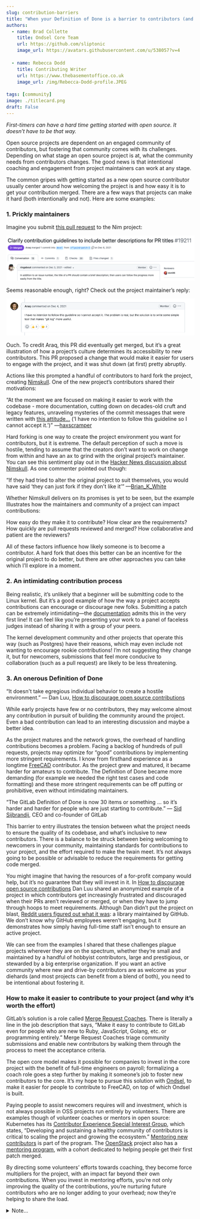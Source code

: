```yaml
---
slug: contribution-barriers
title: "When your Definition of Done is a barrier to contributors (and other reasons working with first-timers is hard)"
authors:
  - name: Brad Collette
    title: Ondsel Core Team
    url: https://github.com/sliptonic
    image_url: https://avatars.githubusercontent.com/u/538057?v=4

  - name: Rebecca Dodd
    title: Contributing Writer
    url: https://www.thebasementoffice.co.uk
    image_url: /img/Rebecca-Dodd-profile.JPEG

tags: [community]
image: ./titlecard.png
draft: False
---
```


_First-timers can have a hard time getting started with open source. It doesn’t have to be that way._


Open source projects are dependent on an engaged community of contributors, but fostering that community comes with its challenges. Depending on what stage an open source project is at, what the community needs from contributors changes. The good news is that intentional coaching and engagement from project maintainers can work at any stage.

The common gripes with getting started as a new open source contributor usually center around how welcoming the project is and how easy it is to get your contribution merged. There are a few ways that projects can make it hard (both intentionally and not). Here are some examples:

### 1. Prickly maintainers

Imagine you submit [this pull request](https://github.com/nim-lang/Nim/pull/19211) to the Nim project:

![PRScreenShot](./image2.png)


Seems reasonable enough, right? Check out the project maintainer’s reply:

![AngryResponse](./image1.png)


Ouch. To credit Araq, this PR did eventually get merged, but it’s a great illustration of how a project’s culture determines its accessibility to new contributors. This PR proposed a change that would make it easier for users to engage with the project, and it was shut down (at first) pretty abruptly. 

Actions like this prompted a handful of contributors to hard fork the project, creating [Nimskull](https://github.com/nim-works/nimskull). One of the new project’s contributors shared their motivations:

“At the moment we are focused on making it easier to work with the codebase - more documentation, cutting down on decades-old cruft and legacy features, unraveling mysteries of the commit messages that were written with [this attitude...](https://github.com/nim-lang/Nim/pull/19211#issuecomment-9859) (‘I have no intention to follow this guideline so I cannot accept it.’)” —[haxscramper](https://news.ycombinator.com/item?id=32023998)


Hard forking is one way to create the project environment you want for contributors, but it is extreme. The default perception of such a move is hostile, tending to assume that the creators don’t want to work on change from within and have an ax to grind with the original project’s maintainer. You can see this sentiment play out in the [Hacker News discussion about Nimskull](https://news.ycombinator.com/item?id=32021299). As one commenter pointed out though:

“If they had tried to alter the original project to suit themselves, you would have said ‘they can just fork if they don't like it’” —[Brian_K_White](https://news.ycombinator.com/item?id=32033998)

Whether Nimskull delivers on its promises is yet to be seen, but the example Illustrates how the maintainers and community of a project can impact contributions:

How easy do they make it to contribute?
How clear are the requirements?
How quickly are pull requests reviewed and merged?
How collaborative and patient are the reviewers?

All of these factors influence how likely someone is to become a contributor. A hard fork that does this better can be an incentive for the original project to do better, but there are other approaches you can take which I’ll explore in a moment.

### 2. An intimidating contribution process

Being realistic, it’s unlikely that a beginner will be submitting code to the Linux kernel. But it’s a good example of how the way a project accepts contributions can encourage or discourage new folks. Submitting a patch can be extremely intimidating—the [documentation](https://docs.kernel.org/process/submitting-patches.html) admits this in the very first line! It can feel like you’re presenting your work to a panel of faceless judges instead of sharing it with a group of your peers.

The kernel development community and other projects that operate this way (such as Postgres) have their reasons, which may even include not wanting to encourage rookie contributions! I’m not suggesting they change it, but for newcomers, submissions that feel more conducive to collaboration (such as a pull request) are likely to be less threatening.

### 3. An onerous Definition of Done

“It doesn't take egregious individual behavior to create a hostile environment.” — Dan Luu, [How to discourage open source contributions](http://danluu.com/discourage-oss/)

While early projects have few or no contributors, they may welcome almost any contribution in pursuit of building the community around the project. Even a bad contribution can lead to an interesting discussion and maybe a better idea.

As the project matures and the network grows, the overhead of handling contributions becomes a problem. Facing a backlog of hundreds of pull requests, projects may optimize for “good” contributions by implementing more stringent requirements. I know from firsthand experience as a longtime [FreeCAD](https://www.freecad.org/) contributor. As the project grew and matured, it became harder for amateurs to contribute. The Definition of Done became more demanding (for example we needed the right test cases and code formatting) and these more stringent requirements can be off putting or prohibitive, even without intimidating maintainers.

“The GitLab Definition of Done is now 30 items or something … so it’s harder and harder for people who are just starting to contribute.” — [Sid Sijbrandij](https://youtu.be/Q9SEYJb-eio), CEO and co-founder of GitLab

This barrier to entry illustrates the tension between what the project needs to ensure the quality of its codebase, and what’s inclusive to new contributors. There is a balance to be struck between being welcoming to newcomers in your community, maintaining standards for contributions to your project, and the effort required to make the twain meet. It’s not always going to be possible or advisable to reduce the requirements for getting code merged.

You might imagine that having the resources of a for-profit company would help, but it’s no guarantee that they will invest in it. In [How to discourage open source contributions](http://danluu.com/discourage-oss/) Dan Luu shared an anonymized example of a project in which contributors get increasingly frustrated and discouraged when their PRs aren’t reviewed or merged, or when they have to jump through hoops to meet requirements. Although Dan didn’t put the project on blast, [Reddit users figured out what it was](https://www.reddit.com/r/programming/comments/1pczpr/how_to_discourage_open_source_contributions/): a library maintained by GitHub. We don’t know why GitHub employees weren’t engaging, but it demonstrates how simply having full-time staff isn’t enough to ensure an active project.

We can see from the examples I shared that these challenges plague projects wherever they are on the spectrum, whether they’re small and maintained by a handful of hobbyist contributors, large and prestigious, or stewarded by a big enterprise organization. If you want an active community where new and drive-by contributors are as welcome as your diehards (and most projects can benefit from a blend of both), you need to be intentional about fostering it.

### How to make it easier to contribute to your project (and why it’s worth the effort)

GitLab’s solution is a role called [Merge Request Coaches](https://about.gitlab.com/job-families/expert/merge-request-coach/). There is literally a line in the job description that says, “Make it easy to contribute to GitLab even for people who are new to Ruby, JavaScript, Golang, etc. or programming entirely.” Merge Request Coaches triage community submissions and enable new contributors by walking them through the process to meet the acceptance criteria.

The open core model makes it possible for companies to invest in the core project with the benefit of full-time engineers on payroll; formalizing a coach role goes a step further by making it someone’s job to foster new contributors to the core. It’s my hope to pursue this solution with [Ondsel](https://opencoreventures.com/blog/2023-01-ondsel-freecad-launch/), to make it easier for people to contribute to FreeCAD, on top of which Ondsel is built.

Paying people to assist newcomers requires will and investment, which is not always possible in OSS projects run entirely by volunteers. There are examples though of volunteer coaches or mentors in open source: Kubernetes has its [Contributor Experience Special Interest Group](https://github.com/kubernetes/community/blob/master/sig-contributor-experience/README.md), which states, “Developing and sustaining a healthy community of contributors is critical to scaling the project and growing the ecosystem.” [Mentoring new contributors](https://github.com/kubernetes/community/blob/master/sig-contributor-experience/README.md#mentoring) is part of the program. The [OpenStack](https://www.openstack.org/) project also has a [mentoring program](https://docs.openstack.org/contributors/common/mentoring.html), with a cohort dedicated to helping people get their first patch merged.

By directing some volunteers’ efforts towards coaching, they become force multipliers for the project, with an impact far beyond their own contributions. When you invest in mentoring efforts, you’re not only improving the quality of the contributions, you’re nurturing future contributors who are no longer adding to your overhead; now they’re helping to share the load.


<details>
  <summary>Note...</summary>
  <div>
    <div>I’m Brad Collette, longtime FreeCAD contributor and CTO of Ondsel, a new open core company built on top of FreeCAD. Ondsel helps you share useful aspects of your solid models without giving away your designs. We’re working on improving collaboration and feature accessibility and integrating with your existing tools. You can read more about my vision for FreeCAD and Ondsel <a href="https://opencoreventures.com/blog/2023-01-ondsel-freecad-launch/">here</a>
    </div>
<br/>
  </div>
</details>
